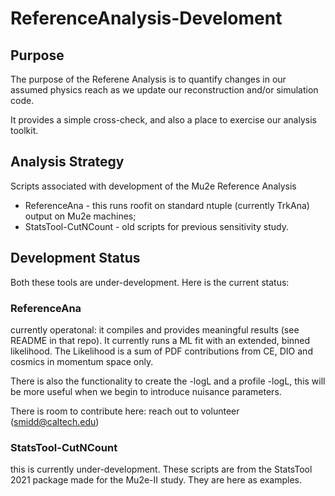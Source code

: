 # ReferenceAnalysis-Develoment

## Purpose 

The purpose of the Referene Analysis is to quantify changes in our assumed physics reach as we update our reconstruction and/or simulation code.

It provides a simple cross-check, and also a place to exercise our analysis toolkit.

## Analysis Strategy

Scripts associated with development of the Mu2e Reference Analysis

* ReferenceAna - this runs roofit on standard ntuple (currently TrkAna) output on Mu2e machines;
* StatsTool-CutNCount - old scripts for previous sensitivity study.

## Development Status

Both these tools are under-development. Here is the current status:

### ReferenceAna

currently operatonal: it compiles and provides meaningful results (see README in that repo). It currently runs a ML fit with an extended, binned likelihood. The Likelihood is a sum of PDF contributions from CE, DIO and cosmics in momentum space only. 

There is also the functionality to create the -logL and a profile -logL, this will be more useful when we begin to introduce nuisance parameters.

There is room to contribute here: reach out to volunteer (smidd@caltech.edu)

### StatsTool-CutNCount

this is currently under-development. These scripts are from the StatsTool 2021 package made for the Mu2e-II study. They are here as examples.
